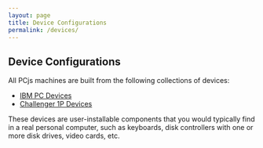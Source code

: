 ```yaml
---
layout: page
title: Device Configurations
permalink: /devices/
---
```


Device Configurations
---

All PCjs machines are built from the following collections of devices:
 
* [IBM PC Devices](pc/)
* [Challenger 1P Devices](c1p/)

These devices are user-installable components that you would typically find in a real personal computer,
such as keyboards, disk controllers with one or more disk drives, video cards, etc.
